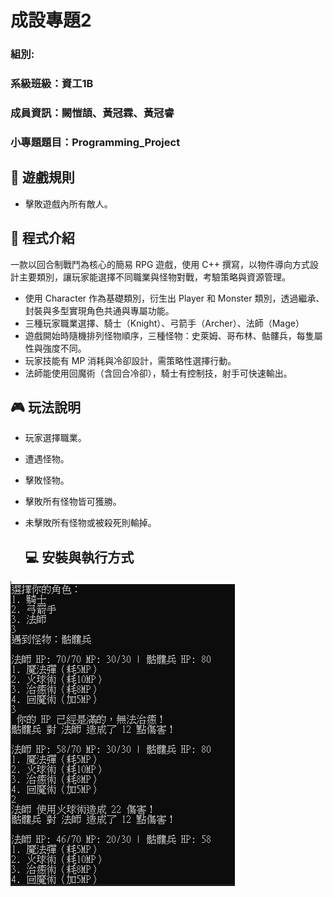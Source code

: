 # 成設專題2
### 組別:
### 系級班級：資工1B  
### 成員資訊：闕愷頡、黃冠霖、黃冠睿
### 小專題題目：Programming_Project

## 📜 遊戲規則
- 擊敗遊戲內所有敵人。

## 🧠 程式介紹
一款以回合制戰鬥為核心的簡易 RPG 遊戲，使用 C++ 撰寫，以物件導向方式設計主要類別，讓玩家能選擇不同職業與怪物對戰，考驗策略與資源管理。
- 使用 Character 作為基礎類別，衍生出 Player 和 Monster 類別，透過繼承、封裝與多型實現角色共通與專屬功能。
- 三種玩家職業選擇、騎士（Knight）、弓箭手（Archer）、法師（Mage）
- 遊戲開始時隨機排列怪物順序，三種怪物：史萊姆、哥布林、骷髏兵，每隻屬性與強度不同。
- 玩家技能有 MP 消耗與冷卻設計，需策略性選擇行動。
- 法師能使用回魔術（含回合冷卻），騎士有控制技，射手可快速輸出。


## 🎮 玩法說明
- 玩家選擇職業。
- 遭遇怪物。
- 擊敗怪物。
- 擊敗所有怪物皆可獲勝。
- 未擊敗所有怪物或被殺死則輸掉。

  ## 💻 安裝與執行方式
  

![image](https://github.com/Shinko369/Programming_Project/blob/master/mage%20test.jpg)
